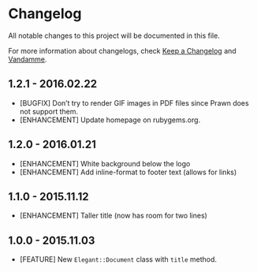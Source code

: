 # Changelog

All notable changes to this project will be documented in this file.

For more information about changelogs, check
[Keep a Changelog](http://keepachangelog.com) and
[Vandamme](http://tech-angels.github.io/vandamme).

## 1.2.1 - 2016.02.22

* [BUGFIX] Don’t try to render GIF images in PDF files since Prawn does not support them.
* [ENHANCEMENT] Update homepage on rubygems.org.

## 1.2.0 - 2016.01.21

* [ENHANCEMENT] White background below the logo
* [ENHANCEMENT] Add inline-format to footer text (allows for links)

## 1.1.0 - 2015.11.12

* [ENHANCEMENT] Taller title (now has room for two lines)

## 1.0.0 - 2015.11.03

* [FEATURE] New `Elegant::Document` class with `title` method.
